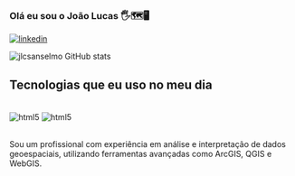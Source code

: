 
### Olá eu sou o João Lucas 🖐️🗺️🖥️

[![linkedin](https://img.shields.io/badge/LinkedIn-0077B5?style=for-the-badge&logo=linkedin&logoColor=white)](https://www.linkedin.com/in/jo%C3%A3o-lucas-012595169/)


![jlcsanselmo GitHub stats](https://github-readme-stats.vercel.app/api?username=jlcsanselmo&show_icons=true&theme=dark)


## Tecnologias que eu uso no meu dia

<div style="display: inline_block"><br/>
<img align="center" alt="html5"src="https://img.shields.io/badge/Python-3776AB?style=for-the-badge&logo=python&logoColor=white"/>
<img align="center" alt="html5"src="https://img.shields.io/badge/R-276DC3?style=for-the-badge&logo=r&logoColor=white"/>
</div><br/>

Sou um profissional com experiência em análise e interpretação de dados geoespaciais, utilizando ferramentas avançadas como ArcGIS, QGIS e WebGIS.

